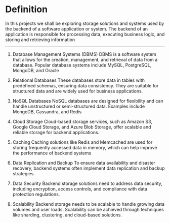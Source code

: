 # Definition
In this projects we shall be exploring storage solutions and systems used by the backend of a software application or system. The backend of an application is responsible for processing data, executing business logic, and storing and retrieving information

---

1. Database Management Systems (DBMS)
DBMS is a software system that allows for the creation, management, and retrieval of data from a database. Popular database systems include MySQL, PostgreSQL, MongoDB, and Oracle

2. Relational Databases
These databases store data in tables with predefined schemas, ensuring data consistency. They are suitable for structured data and are widely used for business applications.

3. NoSQL Databases
NoSQL databases are designed for flexibility and can handle unstructured or semi-structured data. Examples include MongoDB, Cassandra, and Redis

4. Cloud Storage
Cloud-based storage services, such as Amazon S3, Google Cloud Storage, and Azure Blob Storage, offer scalable and reliable storage for backend applications.

5. Caching
Caching solutions like Redis and Memcached are used for storing frequently accessed data in memory, which can help improve the performance of backend systems

6. Data Replication and Backup
To ensure data availability and disaster recovery, backend systems often implement data replication and backup strategies.

7. Data Security
Backend storage solutions need to address data security, including encryption, access controls, and compliance with data protection regulations.

8. Scalability
Backend storage needs to be scalable to handle growing data volumes and user loads. Scalability can be achieved through techniques like sharding, clustering, and cloud-based solutions.
